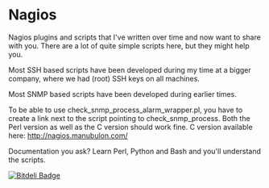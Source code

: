 Nagios
======

Nagios plugins and scripts that I've written over time and now
want to share with you. There are a lot of quite simple scripts
here, but they might help you.


Most SSH based scripts have been developed during my time at a
bigger company, where we had (root) SSH keys on all machines.


Most SNMP based scripts have been developed during earlier times.

To be able to use check_snmp_process_alarm_wrapper.pl, you have to
create a link next to the script pointing to check_snmp_process.
Both the Perl version as well as the C version should work fine.
C version available here: http://nagios.manubulon.com/

Documentation you ask? Learn Perl, Python and Bash and you'll
understand the scripts.


[![Bitdeli Badge](https://d2weczhvl823v0.cloudfront.net/ofalk/nagios/trend.png)](https://bitdeli.com/free "Bitdeli Badge")
